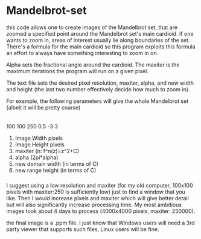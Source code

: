 # Mandelbrot-set

this code allows one to create images of the Mandelbrot set, that are zoomed a specified point around the Mandelbrot set's main cardioid.
If one wants to zoom in, areas of interest usually lie along boundaries of the set.  There's a formula for the main cardioid so this program exploits this formula an effort to always have something interesting to zoom in on. 

Alpha sets the fractional angle around the cardioid.  The maxiter is the maximum iterations the program will run on a given pixel.

The text file sets the desired pixel resolution, maxiter, alpha, and new width and height (the last two number effectively decide how much to zoom in).

For example, the following parameters will give the whole Mandelbrot set (albeit it will be pretty coarse)

######
100 100 250 0.5 -3 3 

1.  Image Width pixels
2.  Image Height pixels
3.  maxiter	(n: f^n(z)=z^2+C)
4.  alpha (2pi*alpha)
5.  new domain width (in terms of C)
6.  new range height (in terms of C)
#####

I suggest using a low resolution and maxiter (for my old computer, 100x100 pixels with maxiter:250 is sufficiently low) just to find a window that you like.  Then I would increase pixels and maxiter which will give better detail but will also significantly increase processing time.  My most ambitious images took about 4 days to process (4000x4000 pixels, maxiter: 250000).

the final image is a .ppm file.  I just know that Windows users will need a 3rd party viewer that supports such files, Linux users will be fine.
